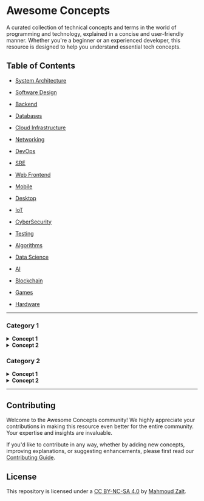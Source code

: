 # Awesome Concepts

A curated collection of technical concepts and terms in the world of programming and technology, explained in a concise and user-friendly manner. Whether you're a beginner or an experienced developer, this resource is designed to help you understand essential tech concepts.

## Table of Contents

- [System Architecture](#systemarchitecture)
- [Software Design](#softwaredesign)
- [Backend](#backend)
- [Databases](#databases)

- [Cloud Infrastructure](#cloudinfrastructure)
- [Networking](#networking)
- [DevOps](#devops)
- [SRE](#sre)

- [Web Frontend](#webfrontend)
- [Mobile](#mobile)
- [Desktop](#desktop)
- [IoT](#iot)

- [CyberSecurity](#cybersecurity)
- [Testing](#testing)
- [Algorithms](#algorithms)
- [Data Science](#datascience)

- [AI](#ai)
- [Blockchain](#blockchain)
- [Games](#games)
- [Hardware](#hardware)

---

### Category 1

<details>
    <summary><strong>Concept 1</strong></summary>
    Lorem Ipsum is simply dummy text of the printing and typesetting industry. Lorem Ipsum has been the industry's standard dummy text ever since the 1500s, when an unknown printer took a galley of type and scrambled it to make a type specimen book.
</details>

<details>
    <summary><strong>Concept 2</strong></summary>
    It has survived not only five centuries, but also the leap into electronic typesetting, remaining essentially unchanged. It was popularised in the 1960s with the release of Letraset sheets containing Lorem Ipsum passages, and more recently with desktop publishing software like Aldus PageMaker including versions of Lorem Ipsum.
</details>

### Category 2

<details>
    <summary><strong>Concept 1</strong></summary>
    Lorem Ipsum is simply dummy text of the printing and typesetting industry. Lorem Ipsum has been the industry's standard dummy text ever since the 1500s, when an unknown printer took a galley of type and scrambled it to make a type specimen book.
</details>

<details>
    <summary><strong>Concept 2</strong></summary>
    It has survived not only five centuries, but also the leap into electronic typesetting, remaining essentially unchanged. It was popularised in the 1960s with the release of Letraset sheets containing Lorem Ipsum passages, and more recently with desktop publishing software like Aldus PageMaker including versions of Lorem Ipsum.
</details>

---

## Contributing

Welcome to the Awesome Concepts community! We highly appreciate your contributions in making this resource even better for the entire community. Your expertise and insights are invaluable.

If you'd like to contribute in any way, whether by adding new concepts, improving explanations, or suggesting enhancements, please first read our [Contributing Guide](CONTRIBUTING.md).

## License

This repository is licensed under a [CC BY-NC-SA 4.0](LICENSE) by [Mahmoud Zalt](http://zalt.me).